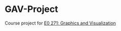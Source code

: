 # GAV-Project
Course project for [E0 271: Graphics and Visualization](https://www.csa.iisc.ac.in/~vijayn/courses/Graphics/index.html)
